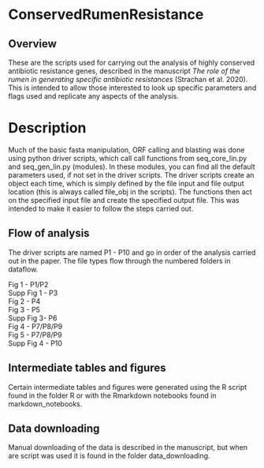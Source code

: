 # ConservedRumenResistance

## Overview

These are the scripts used for carrying out the analysis of highly conserved antibiotic 
resistance genes, described in the manuscript *The role of the rumen in generating 
specific antibiotic resistances* (Strachan et al. 2020). This is intended to allow
those interested to look up specific parameters and flags used and replicate any aspects
of the analysis.

# Description

Much of the basic fasta manipulation, ORF calling and blasting was done using python 
driver scripts, which call call functions from seq_core_lin.py and seq_gen_lin.py 
(modules). In these modules, you can find all the default parameters used, if not set
in the driver scripts. The driver scripts create an object each time, which is simply 
defined by the file input and file output location (this is always called file_obj in the 
scripts). The functions then act on the specified input file and create the specified 
output file. This was intended to make it easier to follow the steps carried out. 
  

## Flow of analysis

The driver scripts are named P1 - P10 and go in order of the analysis carried out in the
paper. The file types flow through the numbered folders in dataflow.

Fig 1 - P1/P2  
Supp Fig 1 - P3  
Fig 2 - P4  
Fig 3 - P5  
Supp Fig 3- P6  
Fig 4 - P7/P8/P9  
Fig 5 - P7/P8/P9  
Supp Fig 4 - P10  


## Intermediate tables and figures

Certain intermediate tables and figures were generated using the R script found in the
folder R or with the Rmarkdown notebooks found in markdown_notebooks. 

## Data downloading

Manual downloading of the data is described in the manuscript, but when are script was
used it is found in the folder data_downloading.